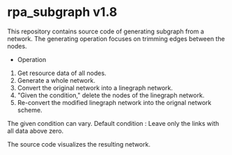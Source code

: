 # rpa_subgraph v1.8

This repository contains source code of generating subgraph from a network.
The generating operation focuses on trimming edges between the nodes.

* Operation
1. Get resource data of all nodes.
2. Generate a whole network.
3. Convert the original network into a linegraph network.
4. "Given the condition," delete the nodes of the linegraph network.
5. Re-convert the modified linegraph network into the orignal network scheme.

The given condition can vary.
Default condition : Leave only the links with all data above zero.

The source code visualizes the resulting network.
